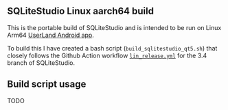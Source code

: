 ## SQLiteStudio Linux aarch64 build

This is the portable build of SQLiteStudio and is intended to be run on Linux Arm64 [UserLand Android app](https://play.google.com/store/apps/details?id=tech.ula).

To build  this I have created a bash script (`build_sqlitestudio_qt5.sh`) that closely follows the Github Action workflow [`lin_release.yml`](https://github.com/pawelsalawa/sqlitestudio/blob/3.4/.github/workflows/lin_release.yml) for the 3.4 branch of SQLiteStudio.

## Build script usage

TODO
